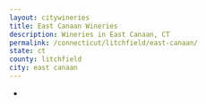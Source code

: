 ```yaml
---
layout: citywineries
title: East Canaan Wineries
description: Wineries in East Canaan, CT
permalink: /connecticut/litchfield/east-canaan/
state: ct
county: litchfield
city: east canaan
---
```

-
